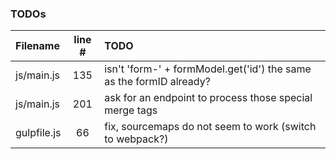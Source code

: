 ### TODOs
| Filename | line # | TODO
|:------|:------:|:------
| js/main.js | 135 | isn't 'form-' + formModel.get('id') the same as the formID already?
| js/main.js | 201 | ask for an endpoint to process those special merge tags
| gulpfile.js | 66 | fix, sourcemaps do not seem to work (switch to webpack?)